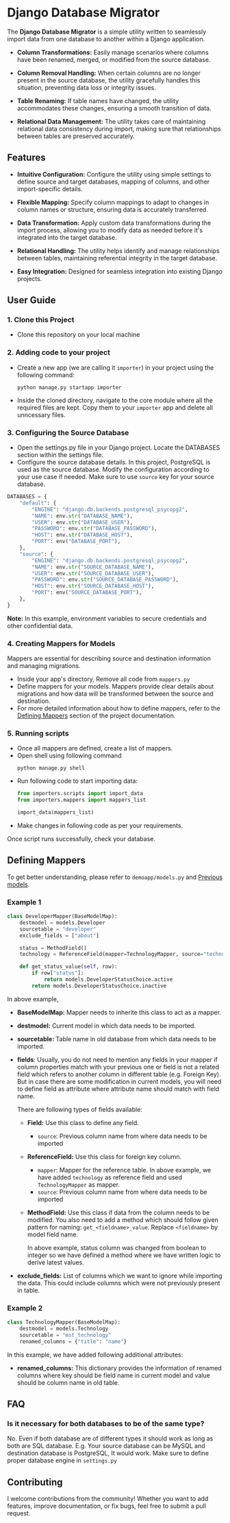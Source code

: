# Django Database Migrator

The **Django Database Migrator** is a simple utility written to seamlessly import data from one database to another within a Django application.

- **Column Transformations:** Easily manage scenarios where columns have been renamed, merged, or modified from the source database. 

- **Column Removal Handling:** When certain columns are no longer present in the source database, the utility gracefully handles this situation, preventing data loss or integrity issues.

- **Table Renaming:** If table names have changed, the utility accommodates these changes, ensuring a smooth transition of data.

- **Relational Data Management:** The utility takes care of maintaining relational data consistency during import, making sure that relationships between tables are preserved accurately.

## Features

- **Intuitive Configuration:** Configure the utility using simple settings to define source and target databases, mapping of columns, and other import-specific details.

- **Flexible Mapping:** Specify column mappings to adapt to changes in column names or structure, ensuring data is accurately transferred.

- **Data Transformation:** Apply custom data transformations during the import process, allowing you to modify data as needed before it's integrated into the target database.

- **Relational Handling:** The utility helps identify and manage relationships between tables, maintaining referential integrity in the target database.

- **Easy Integration:** Designed for seamless integration into existing Django projects.

## User Guide

### 1. Clone this Project
- Clone this repository on your local machine

### 2. Adding code to your project
- Create a new app (we are calling it `importer`) in your project using the following command:
  
    ```
    python manage.py startapp importer
    ```
- Inside the cloned directory, navigate to the core module where all the required files are kept. Copy them to your `importer` app and delete all unncessary files.


### 3. Configuring the Source Database

- Open the settings.py file in your Django project.
Locate the DATABASES section within the settings file.
- Configure the source database details. In this project, PostgreSQL is used as the source database. Modify the configuration according to your use case if needed. Make sure to use `source` key for your source database.

```python
DATABASES = {
    "default": {
        "ENGINE": "django.db.backends.postgresql_psycopg2",
        "NAME": env.str("DATABASE_NAME"),
        "USER": env.str("DATABASE_USER"),
        "PASSWORD": env.str("DATABASE_PASSWORD"),
        "HOST": env.str("DATABASE_HOST"),
        "PORT": env("DATABASE_PORT"),
    },
    "source": {
        "ENGINE": "django.db.backends.postgresql_psycopg2",
        "NAME": env.str("SOURCE_DATABASE_NAME"),
        "USER": env.str("SOURCE_DATABASE_USER"),
        "PASSWORD": env.str("SOURCE_DATABASE_PASSWORD"),
        "HOST": env.str("SOURCE_DATABASE_HOST"),
        "PORT": env("SOURCE_DATABASE_PORT"),
    },
}
```
**Note:** In this example, environment variables to secure credentials and other confidential data.

### 4. Creating Mappers for Models
Mappers are essential for describing source and destination information and managing migrations.

- Inside your app's directory, Remove all code from `mappers.py`
- Define mappers for your models. Mappers provide clear details about migrations and how data will be transformed between the source and destination.
- For more detailed information about how to define mappers, refer to the [Defining Mappers](#defining-mappers) section of the project documentation.

### 5. Running scripts 
- Once all mappers are defined, create a list of mappers.
- Open shell using following command
    ```
    python manage.py shell
    ```
- Run following code to start importing data:
    ```python
    from importers.scripts import import_data
    from importers.mappers import mappers_list

    import_data(mappers_list)
    ```
- Make changes in following code as per your requirements.

Once script runs successfully, check your database.

<a name="defining-mappers"></a>
## Defining Mappers

To get better understanding, please refer to `demoapp/models.py` and [Previous models]((docs/another-file.md)
).

### Example 1

```python
class DeveloperMapper(BaseModelMap):
    destmodel = models.Developer
    sourcetable = "developer"
    exclude_fields = ["about"]

    status = MethodField()
    technology = ReferenceField(mapper=TechnologyMapper, source="technology_id")

    def get_status_value(self, row):
        if row["status"]:
            return models.DeveloperStatusChoice.active
        return models.DeveloperStatusChoice.inactive
```

In above example,
- **BaseModelMap:** Mapper needs to inherite this class to act as a mapper.
- **destmodel:** Current model in which data needs to be imported.
- **sourcetable:** Table name in old database from which data needs to be imported.
- **fields**: Usually, you do not need to mention any fields in your mapper if column properties match with your previous one or field is not a related field which refers to another column in different table (e.g. Foreign Key). But in case there are some modification in current models, you will need to define field as attribute where attribute name should match with field name.
  
  There are following types of fields available:
  - **Field:** 
    Use this class to define any field. 
    - `source`: Previous column name from where data needs to be imported
  - **ReferenceField:**
     Use this class for foreign key column.
     - `mapper`: Mapper for the reference table. In above example, we have added `technology` as reference field and used `TechnologyMapper` as mapper.
     - `source`: Previous column name from where data needs to be imported
  
  - **MethodField:**
    Use this class if data from the column needs to be modified. You also need to add a method which should follow given pattern for naming: `get_<fieldname>_value`. Replace `<fieldname>` by model field name.

    In above example, status column was changed from boolean to integer so we have defined a method where we have written logic to derive latest values.
- **exclude_fields:** List of columns which we want to ignore while importing the data. This could include columns which were not previously present in table.

### Example 2
```python
class TechnologyMapper(BaseModelMap):
    destmodel = models.Technology
    sourcetable = "mst_technology"
    renamed_columns = {"title": "name"}
```

In this example, we have added following additional attributes:
- **renamed_columns:** This dictionary provides the information of renamed columns where key should be field name in current model and value should be column name in old table.

## FAQ

### Is it necessary for both databases to be of the same type?
No. Even if both database are of different types it should work as long as both are SQL database. E.g. Your source database can be MySQL and destination database is PostgreSQL, It would work. Make sure to define proper database engine in `settings.py`


## Contributing

I welcome contributions from the community! Whether you want to add features, improve documentation, or fix bugs, feel free to submit a pull request.
